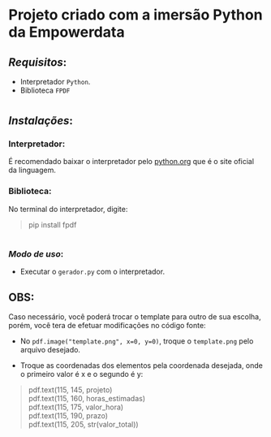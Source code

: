 # Projeto criado com a imersão Python da Empowerdata

## *Requisitos*:
* Interpretador `Python`.
* Biblioteca `FPDF`

#

## *Instalações*:

 ### Interpretador:
É recomendado baixar o interpretador pelo [python.org](https://www.python.org/downloads/) que é o site oficial da linguagem.


 ### Biblioteca:
No terminal do interpretador, digite:
>pip install fpdf

#

### *Modo de uso*:
* Executar o `gerador.py` com o interpretador.

## OBS:
Caso necessário, você poderá trocar o template para outro de sua escolha, porém, você tera de efetuar modificações no código fonte:

* No `pdf.image("template.png", x=0, y=0)`, troque o `template.png` pelo arquivo desejado.

* Troque as coordenadas dos elementos pela coordenada desejada, onde o primeiro valor é x e o segundo é y:
>pdf.text(115, 145, projeto)
<br>pdf.text(115, 160, horas_estimadas)
<br>pdf.text(115, 175, valor_hora)
<br>pdf.text(115, 190, prazo)
<br>pdf.text(115, 205, str(valor_total))
